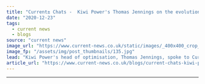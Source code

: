 ```yaml
---
title: "Current​±​ Chats -  Kiwi Power's Thomas Jennings on the evolution of flexibility in 2020"
date: "2020-12-23"
tags: 
  - current news
  - blogs
source: "current news"
image_url: "https://www.current-news.co.uk/static/images/_400x400_crop_center-center/Kiwi-Power-Room-Credit-Kiwi-Power.jpg"
image_fp: "/assets/img/post_thumbnails/135.jpg"
lead: "Kiwi Power's head of optimisation, Thomas Jennings, spoke to ​Current​±​ about what the most important flexibility developments have been this year and what 2021 may shape up to look like."
article_url: "https://www.current-news.co.uk/blogs/current-chats-kiwi-powers-thomas-jennings-on-the-evolution-of-flexibility-in-2020?utm_source=rss-feeds&utm_medium=rss&utm_campaign=rss"
---
```


---
